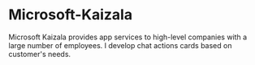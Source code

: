 # Microsoft-Kaizala
Microsoft Kaizala provides app services to high-level companies with a large number of employees. I develop chat actions cards based on customer's needs.
